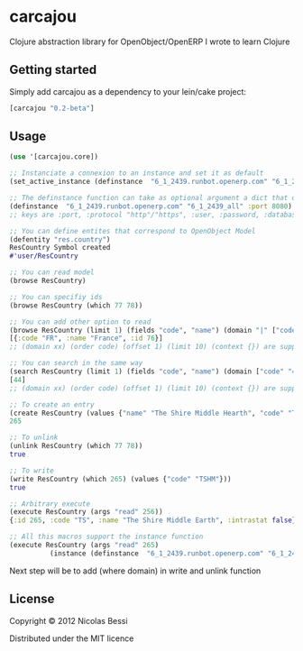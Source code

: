 # carcajou
Clojure abstraction library for OpenObject/OpenERP I wrote to learn Clojure

## Getting started
Simply add carcajou as a dependency to your lein/cake project:

```clojure
[carcajou "0.2-beta"]
```

## Usage

```clojure
(use '[carcajou.core])

;; Instanciate a connexion to an instance and set it as default
(set_active_instance (definstance  "6_1_2439.runbot.openerp.com" "6_1_2439_all"))

;; The definstance function can take as optional argument a dict that overwrite non mandatory parameters
(definstance  "6_1_2439.runbot.openerp.com" "6_1_2439_all" :port 8080)
;; keys are :port, :protocol "http"/"https", :user, :password, :database

;; You can define entites that correspond to OpenObject Model
(defentity "res.country")
ResCountry Symbol created
#'user/ResCountry

;; You can read model
(browse ResCountry)

;; You can specifiy ids
(browse ResCountry (which 77 78))

;; You can add other option to read
(browse ResCountry (limit 1) (fields "code", "name") (domain "|" ["code" "=" "CH"] ["code" "=" "FR"]))
[{:code "FR", :name "France", :id 76}]
;; (domain xx) (order code) (offset 1) (limit 10) (context {}) are supported

;; You can search in the same way
(search ResCountry (limit 1) (fields "code", "name") (domain ["code" "=" "CH"]))
[44]
;; (domain xx) (order code) (offset 1) (limit 10) (context {}) are supported

;; To create an entry
(create ResCountry (values {"name" "The Shire Middle Hearth", "code" "TS"}))
265

;; To unlink
(unlink ResCountry (which 77 78))
true

;; To write
(write ResCountry (which 265) (values {"code" "TSHM"}))
true

;; Arbitrary execute
(execute ResCountry (args "read" 256))
{:id 265, :code "TS", :name "The Shire Middle Earth", :intrastat false}

;; All this macros support the instance function
(execute ResCountry (args "read" 265)
          (instance (definstance  "6_1_2439.runbot.openerp.com" "6_1_2439_all")))
```

Next step will be to add (where domain) in write and unlink function

## License

Copyright © 2012 Nicolas Bessi

Distributed under the MIT licence